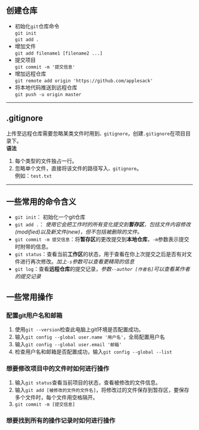 ## 创建仓库
- 初始化`git`仓库命令  
    `git init`  
    `git add .` 
- 增加文件  
    `git add filename1 [filename2 ...]`
- 提交项目  
    `git commit -m '提交信息'`
- 增加远程仓库  
    `git remote add origin 'https://github.com/applesack'`
- 将本地代码推送到远程仓库  
    `git push -u origin master`
---
## .gitignore
上传至远程仓库需要忽略某类文件时用到`。gitignore`，创建`.gitignore`在项目目录下。  
**语法**
1. 每个类型的文件独占一行。
2. 忽略单个文件，直接将该文件的路径写入`。gitignore`。  
    例如：`test.txt`

---
## 一些常用的命令含义
- `git init`： 初始化一个git仓库
- `git add .`： *使用它会把工作时的所有变化提交到**暂存区**，包括文件内容修改(modified)以及新文件(new)，但不包括被删除的文件。*
- `git commit -m 提交信息`：将**暂存区**的更改提交到**本地仓库**，`-m`参数表示提交时附带的信息。
- `git status`：查看当前**工作区**的状态，用于查看在你上次提交之后是否有对文件进行再次修改。*加上`-s`参数可以查看更精简的信息*
- `git log`：查看**远程仓库**的提交记录，*参数`--author [作者名]`可以查看某作者的提交记录*

## 一些常用操作
### 配置git用户名和邮箱
1. 使用`git --version`检查此电脑上git环境是否配置成功。
2. 输入`git config --global user.name '用户名'`，全局配置用户名
3. 输入`git config --global user.email '邮箱'`
4. 检查用户名和邮箱是否配置成功，输入`git config --global --list`
### 想要修改项目中的文件时如何进行操作
1. 输入`git status`查看当前项目的状态，查看被修改的文件信息。
2. 输入`git add [被修改的文件的文件名]`，将修改过的文件保存到暂存区，要保存多个文件时，每个文件用空格隔开。
3. `git commit -m [提交信息]`
### 想要找到所有的操作记录时如何进行操作

